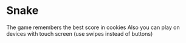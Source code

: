 # Snake
The game remembers the best score in cookies
Also you can play on devices with touch screen (use swipes instead of buttons)